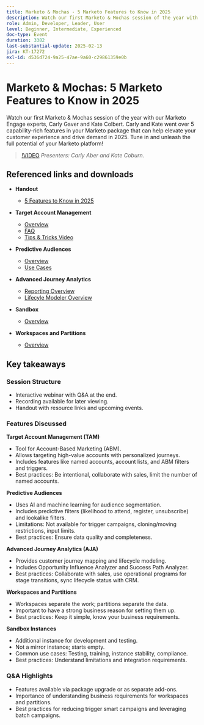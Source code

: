 ```yaml
---
title: Marketo & Mochas - 5 Marketo Features to Know in 2025
description: Watch our first Marketo & Mochas session of the year with our Marketo Engage experts, Carly Gaver and Kate Colbert. Carly and Kate went over 5 capability-rich features in your Marketo package that can help elevate your customer experience and drive demand in 2025. Tune in and unleash the full potential of your Marketo platform!
role: Admin, Developer, Leader, User
level: Beginner, Intermediate, Experienced
doc-type: Event
duration: 3382
last-substantial-update: 2025-02-13
jira: KT-17272
exl-id: d536d724-9a25-47ae-9a60-c29861359e0b
---
```

# Marketo & Mochas: 5 Marketo Features to Know in 2025

Watch our first Marketo & Mochas session of the year with our Marketo Engage experts, Carly Gaver and Kate Colbert. Carly and Kate went over 5 capability-rich features in your Marketo package that can help elevate your customer experience and drive demand in 2025. Tune in and unleash the full potential of your Marketo platform!

>[!VIDEO](https://video.tv.adobe.com/v/3444165/?learn=on&enablevpops)
*Presenters: Carly Aber and Kate Coburn.*


## Referenced links and downloads

* **Handout**
  * [5 Features to Know in 2025](help/marketo-and-mochas/assets/marketo-&-mochas-5-features-handout.pdf)

* **Target Account Management**
  * [Overview](https://experienceleague.adobe.com/en/docs/marketo/using/product-docs/target-account-management/setup/target-account-management-overview)
  * [FAQ](https://nation.marketo.com/t5/knowledgebase/target-account-management-previously-abm-faq-product-facts-and/ta-p/301199)
  * [Tips & Tricks Video](https://nation.marketo.com/t5/product-blogs/marketo-engage-abm-tips-amp-tricks-with-corey-bayless/ba-p/304664)

* **Predictive Audiences** 
  * [Overview](https://experienceleague.adobe.com/en/docs/marketo/using/product-docs/core-marketo-concepts/predictive-audiences/getting-started-with-predictive-audiences)
  * [Use Cases](https://nation.marketo.com/t5/product-blogs/using-predictive-audiences-in-marketo-engage/ba-p/301937)

* **Advanced Journey Analytics**
  * [Reporting Overview](https://experienceleague.adobe.com/en/docs/marketo/using/product-docs/reporting/reporting-overview#advanced-journey-analytics)
  * [Lifecyle Modeler Overview](https://experienceleague.adobe.com/en/docs/marketo/using/product-docs/reporting/revenue-cycle-analytics/revenue-cycle-models/understanding-revenue-models)

* **Sandbox**
  * [Overview](https://experienceleague.adobe.com/en/docs/marketo/using/product-docs/core-marketo-concepts/miscellaneous/marketo-sandbox)

* **Workspaces and Partitions**
  * [Overview](https://experienceleague.adobe.com/en/docs/marketo/using/product-docs/administration/workspaces-and-person-partitions/understanding-workspaces-and-person-partitions)

## Key takeaways

### Session Structure
* Interactive webinar with Q&A at the end.
* Recording available for later viewing.
* Handout with resource links and upcoming events.

### Features Discussed

**Target Account Management (TAM)**

* Tool for Account-Based Marketing (ABM).
* Allows targeting high-value accounts with personalized journeys.
* Includes features like named accounts, account lists, and ABM filters and triggers.
* Best practices: Be intentional, collaborate with sales, limit the number of named accounts.

**Predictive Audiences**

* Uses AI and machine learning for audience segmentation.
* Includes predictive filters (likelihood to attend, register, unsubscribe) and lookalike filters.
* Limitations: Not available for trigger campaigns, cloning/moving restrictions, input limits.
* Best practices: Ensure data quality and completeness.

**Advanced Journey Analytics (AJA)**

* Provides customer journey mapping and lifecycle modeling.
* Includes Opportunity Influence Analyzer and Success Path Analyzer.
* Best practices: Collaborate with sales, use operational programs for stage transitions, sync lifecycle status with CRM.

**Workspaces and Partitions**

* Workspaces separate the work; partitions separate the data.
* Important to have a strong business reason for setting them up.
* Best practices: Keep it simple, know your business requirements.

**Sandbox Instances**

* Additional instance for development and testing.
* Not a mirror instance; starts empty.
* Common use cases: Testing, training, instance stability, compliance.
* Best practices: Understand limitations and integration requirements.
 
### Q&A Highlights

* Features available via package upgrade or as separate add-ons.
* Importance of understanding business requirements for workspaces and partitions.
* Best practices for reducing trigger smart campaigns and leveraging batch campaigns.
